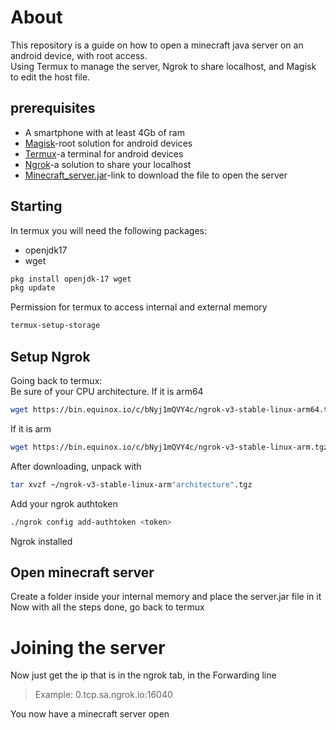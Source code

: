 # About
This repository is a guide on how to open a minecraft java server on an android device, with root access.   
Using Termux to manage the server, Ngrok to share localhost, and Magisk to edit the host file.

## prerequisites
- A smartphone with at least 4Gb of ram
- [Magisk](https://github.com/topjohnwu/Magisk)-root solution for android devices
- [Termux](https://github.com/termux/termux-app)-a terminal for android devices
- [Ngrok](https://ngrok.com/download)-a solution to share your localhost
- [Minecraft_server.jar](https://www.minecraft.net/en-us/download/server)-link to download the file to open the server
## Starting
In termux you will need the following packages:
- openjdk17
- wget
```sh
pkg install openjdk-17 wget
pkg update 
```
Permission for termux to access internal and external memory
```sh
termux-setup-storage
```
## Setup Ngrok
Going back to termux:   
 Be sure of your CPU architecture. If it is arm64 
```sh
wget https://bin.equinox.io/c/bNyj1mQVY4c/ngrok-v3-stable-linux-arm64.tgz
```
If it is arm 
```sh
wget https://bin.equinox.io/c/bNyj1mQVY4c/ngrok-v3-stable-linux-arm.tgz
```
After downloading, unpack with   
```sh
tar xvzf ~/ngrok-v3-stable-linux-arm"architecture".tgz
```
Add your ngrok authtoken
```sh
./ngrok config add-authtoken <token>
```
Ngrok installed
## Open minecraft server
Create a folder inside your internal memory and place the server.jar file in it   
Now with all the steps done, go back to termux

# Joining the server
Now just get the ip that is in the ngrok tab, in the Forwarding line
> Example: 0.tcp.sa.ngrok.io:16040

You now have a minecraft server open
